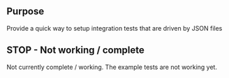 ## Purpose

Provide a quick way to setup integration tests that are driven by JSON files

## STOP - Not working / complete

Not currently complete / working. The example tests are not working yet.